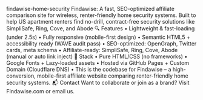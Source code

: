 findawise-home-security
Findawise: A fast, SEO-optimized affiliate comparison site for wireless, renter-friendly home security systems. Built to help US apartment renters find no-drill, contract-free security solutions like SimpliSafe, Ring, Cove, and Abode
🔍 Features
•	Lightweight & fast-loading (under 2.5s)
•	Fully responsive (mobile-first design)
•	Semantic HTML5 + accessibility ready (WAVE audit pass)
•	SEO-optimized: OpenGraph, Twitter cards, meta schema
•	Affiliate-ready: SimpliSafe, Ring, Cove, Abode (manual or auto link inject)
🧩 Stack
•	Pure HTML/CSS (no frameworks)
•	Google Fonts + Lazy-loaded assets
•	Hosted via GitHub Pages + Custom Domain (Cloudflare DNS)
•	This is the codebase for Findawise – a high-conversion, mobile-first affiliate website comparing renter-friendly home security systems.
📬 Contact
Want to collaborate or join as a brand? Visit Findawise.com or email us.

